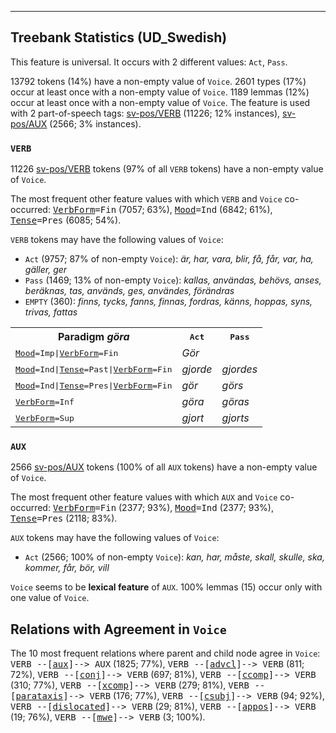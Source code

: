 

--------------------------------------------------------------------------------

## Treebank Statistics (UD_Swedish)

This feature is universal.
It occurs with 2 different values: `Act`, `Pass`.

13792 tokens (14%) have a non-empty value of `Voice`.
2601 types (17%) occur at least once with a non-empty value of `Voice`.
1189 lemmas (12%) occur at least once with a non-empty value of `Voice`.
The feature is used with 2 part-of-speech tags: [sv-pos/VERB]() (11226; 12% instances), [sv-pos/AUX]() (2566; 3% instances).

### `VERB`

11226 [sv-pos/VERB]() tokens (97% of all `VERB` tokens) have a non-empty value of `Voice`.

The most frequent other feature values with which `VERB` and `Voice` co-occurred: <tt><a href="VerbForm.html">VerbForm</a>=Fin</tt> (7057; 63%), <tt><a href="Mood.html">Mood</a>=Ind</tt> (6842; 61%), <tt><a href="Tense.html">Tense</a>=Pres</tt> (6085; 54%).

`VERB` tokens may have the following values of `Voice`:

* `Act` (9757; 87% of non-empty `Voice`): <em>är, har, vara, blir, få, får, var, ha, gäller, ger</em>
* `Pass` (1469; 13% of non-empty `Voice`): <em>kallas, användas, behövs, anses, beräknas, tas, används, ges, användes, förändras</em>
* `EMPTY` (360): <em>finns, tycks, fanns, finnas, fordras, känns, hoppas, syns, trivas, fattas</em>

<table>
  <tr><th>Paradigm <i>göra</i></th><th><tt>Act</tt></th><th><tt>Pass</tt></th></tr>
  <tr><td><tt><a href="Mood.html">Mood</a>=Imp|<a href="VerbForm.html">VerbForm</a>=Fin</tt></td><td><em>Gör</em></td><td></td></tr>
  <tr><td><tt><a href="Mood.html">Mood</a>=Ind|<a href="Tense.html">Tense</a>=Past|<a href="VerbForm.html">VerbForm</a>=Fin</tt></td><td><em>gjorde</em></td><td><em>gjordes</em></td></tr>
  <tr><td><tt><a href="Mood.html">Mood</a>=Ind|<a href="Tense.html">Tense</a>=Pres|<a href="VerbForm.html">VerbForm</a>=Fin</tt></td><td><em>gör</em></td><td><em>görs</em></td></tr>
  <tr><td><tt><a href="VerbForm.html">VerbForm</a>=Inf</tt></td><td><em>göra</em></td><td><em>göras</em></td></tr>
  <tr><td><tt><a href="VerbForm.html">VerbForm</a>=Sup</tt></td><td><em>gjort</em></td><td><em>gjorts</em></td></tr>
</table>

### `AUX`

2566 [sv-pos/AUX]() tokens (100% of all `AUX` tokens) have a non-empty value of `Voice`.

The most frequent other feature values with which `AUX` and `Voice` co-occurred: <tt><a href="VerbForm.html">VerbForm</a>=Fin</tt> (2377; 93%), <tt><a href="Mood.html">Mood</a>=Ind</tt> (2377; 93%), <tt><a href="Tense.html">Tense</a>=Pres</tt> (2118; 83%).

`AUX` tokens may have the following values of `Voice`:

* `Act` (2566; 100% of non-empty `Voice`): <em>kan, har, måste, skall, skulle, ska, kommer, får, bör, vill</em>

`Voice` seems to be **lexical feature** of `AUX`. 100% lemmas (15) occur only with one value of `Voice`.

## Relations with Agreement in `Voice`

The 10 most frequent relations where parent and child node agree in `Voice`:
<tt>VERB --[<a href="../dep/aux.html">aux</a>]--> AUX</tt> (1825; 77%),
<tt>VERB --[<a href="../dep/advcl.html">advcl</a>]--> VERB</tt> (811; 72%),
<tt>VERB --[<a href="../dep/conj.html">conj</a>]--> VERB</tt> (697; 81%),
<tt>VERB --[<a href="../dep/ccomp.html">ccomp</a>]--> VERB</tt> (310; 77%),
<tt>VERB --[<a href="../dep/xcomp.html">xcomp</a>]--> VERB</tt> (279; 81%),
<tt>VERB --[<a href="../dep/parataxis.html">parataxis</a>]--> VERB</tt> (176; 77%),
<tt>VERB --[<a href="../dep/csubj.html">csubj</a>]--> VERB</tt> (94; 92%),
<tt>VERB --[<a href="../dep/dislocated.html">dislocated</a>]--> VERB</tt> (29; 81%),
<tt>VERB --[<a href="../dep/appos.html">appos</a>]--> VERB</tt> (19; 76%),
<tt>VERB --[<a href="../dep/mwe.html">mwe</a>]--> VERB</tt> (3; 100%).

